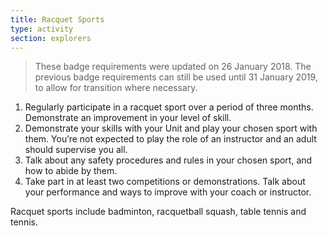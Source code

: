 ```yaml
---
title: Racquet Sports
type: activity
section: explorers
---
```


> These badge requirements were updated on 26 January 2018. The previous badge requirements can still be used until 31 January 2019, to allow for transition where necessary.

1. Regularly participate in a racquet sport over a period of three months.  Demonstrate an improvement in your level of skill.
1. Demonstrate your skills with your Unit and play your chosen sport with them. You’re not expected to play the role of an instructor and an adult should supervise you all.
1. Talk about any safety procedures and rules in your chosen sport, and how to abide by them.
1. Take part in at least two competitions or demonstrations.  Talk about your performance and ways to improve with your coach or instructor.

Racquet sports include badminton, racquetball squash, table tennis and tennis.